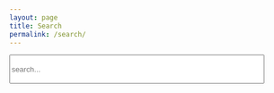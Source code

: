 ```yaml
---
layout: page
title: Search
permalink: /search/
---
```

<style>
.sbox {
    top: 20%;
    height: 100%;
    width: 90%;
    box-sizing: border-box;
    min-height: 40px;
    max-height: 52px;
    min-width: 100px;
    max-width: 596px;
    white-space: nowrap;
    z-index: 2;
    margin: 0px 0px 0px 0px;
}

.sboxdiv{
  margin: 0px 0px 0px 0px;
}

.rboxdiv {
  margin: 0px 0px 0px 0px;
  padding: 20px 0px 0px 0px;
}
</style>

<!-- Html Elements for Search -->
<div class="sboxdiv" id="search-container">
<input class="sbox" type="text" id="search-input" placeholder="search...">
</div>
<div class="rboxdiv">
<ul id="results-container"></ul>
</div>

<!-- Script pointing to search-script.js -->
<script src="/search-script.js" type="text/javascript"></script>

<!-- Configuration -->
<script>
SimpleJekyllSearch({
  searchInput: document.getElementById('search-input'),
  resultsContainer: document.getElementById('results-container'),
  json: '/search.json'
})
</script>